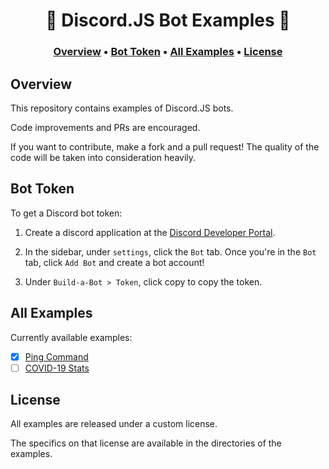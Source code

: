 <h1 align="center">
  🤖 Discord.JS Bot Examples 🤖 
</h1>

<h3 align="center">
  <a href="#overview">Overview</a>
  •
  <a href="#token">Bot Token</a>
  •
  <a href="#examples">All Examples</a>
  •
  <a href="#license">License</a>
</h3>

<h2 id="overview">Overview</h2>

This repository contains examples of Discord.JS bots.

Code improvements and PRs are encouraged.

If you want to contribute, make a fork and a pull request! The quality of the code will be taken into consideration heavily.

<h2 id="token">Bot Token</h2>

To get a Discord bot token:

 1. Create a discord application at the [Discord Developer Portal](https://discord.com/developers/applications).

 2. In the sidebar, under `settings`, click the `Bot` tab. Once you're in the `Bot` tab, click `Add Bot` and create a bot account!

 3. Under `Build-a-Bot > Token`, click copy to copy the token.
<h2 id="examples">All Examples</h2>

Currently available examples:

 - [x] [Ping Command](ping)
 - [ ] [COVID-19 Stats](covid)

<h2 id="license">License</h2>

All examples are released under a custom license.

The specifics on that license are available in the directories of the examples.
